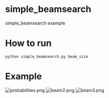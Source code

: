 # simple_beamsearch
simple_beamsearch example

# How to run
```  
python simple_beamsearch.py beam_size  
```   
# Example  
![probabilities.png](https://github.com/SeitaroShinagawa/DCGAN-chainer/blob/master/images/000.png "epoch 0")
![beam2.png](https://github.com/SeitaroShinagawa/DCGAN-chainer/blob/master/images/000.png "epoch 0")
![beam3.png](https://github.com/SeitaroShinagawa/DCGAN-chainer/blob/master/images/000.png "epoch 0")

